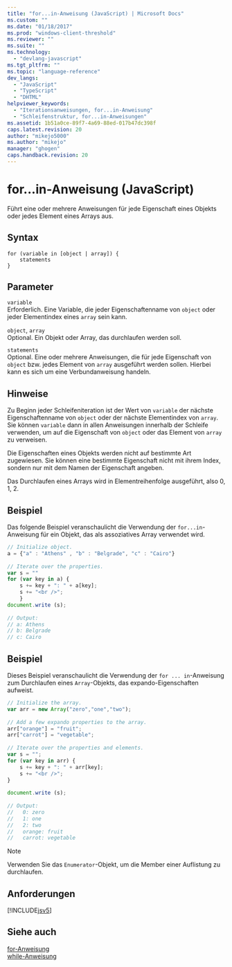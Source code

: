 ```yaml
---
title: "for...in-Anweisung (JavaScript) | Microsoft Docs"
ms.custom: ""
ms.date: "01/18/2017"
ms.prod: "windows-client-threshold"
ms.reviewer: ""
ms.suite: ""
ms.technology: 
  - "devlang-javascript"
ms.tgt_pltfrm: ""
ms.topic: "language-reference"
dev_langs: 
  - "JavaScript"
  - "TypeScript"
  - "DHTML"
helpviewer_keywords: 
  - "Iterationsanweisungen, for...in-Anweisung"
  - "Schleifenstruktur, for...in-Anweisungen"
ms.assetid: 1b51a0ce-89f7-4a69-88ed-017b47dc398f
caps.latest.revision: 20
author: "mikejo5000"
ms.author: "mikejo"
manager: "ghogen"
caps.handback.revision: 20
---
```

# for...in-Anweisung (JavaScript)
Führt eine oder mehrere Anweisungen für jede Eigenschaft eines Objekts oder jedes Element eines Arrays aus.  
  
## Syntax  
  
```  
for (variable in [object | array]) {  
    statements   
}  
```  
  
## Parameter  
 `variable`  
 Erforderlich.  Eine Variable, die jeder Eigenschaftenname von `object` oder jeder Elementindex eines `array` sein kann.  
  
 `object`, `array`  
 Optional.  Ein Objekt oder Array, das durchlaufen werden soll.  
  
 `statements`  
 Optional.  Eine oder mehrere Anweisungen, die für jede Eigenschaft von `object` bzw. jedes Element von `array` ausgeführt werden sollen.  Hierbei kann es sich um eine Verbundanweisung handeln.  
  
## Hinweise  
 Zu Beginn jeder Schleifeniteration ist der Wert von `variable` der nächste Eigenschaftenname von `object` oder der nächste Elementindex von `array`.  Sie können `variable` dann in allen Anweisungen innerhalb der Schleife verwenden, um auf die Eigenschaft von `object` oder das Element von `array` zu verweisen.  
  
 Die Eigenschaften eines Objekts werden nicht auf bestimmte Art zugewiesen.  Sie können eine bestimmte Eigenschaft nicht mit ihrem Index, sondern nur mit dem Namen der Eigenschaft angeben.  
  
 Das Durchlaufen eines Arrays wird in Elementreihenfolge ausgeführt, also 0, 1, 2.  
  
## Beispiel  
 Das folgende Beispiel veranschaulicht die Verwendung der `for...in`\-Anweisung für ein Objekt, das als assoziatives Array verwendet wird.  
  
```javascript  
// Initialize object.  
a = {"a" : "Athens" , "b" : "Belgrade", "c" : "Cairo"}  
  
// Iterate over the properties.  
var s = ""  
for (var key in a) {  
    s += key + ": " + a[key];  
    s += "<br />";  
    }  
document.write (s);  
  
// Output:  
// a: Athens  
// b: Belgrade  
// c: Cairo  
```  
  
## Beispiel  
 Dieses Beispiel veranschaulicht die Verwendung der `for ... in`\-Anweisung zum Durchlaufen eines `Array`\-Objekts, das expando\-Eigenschaften aufweist.  
  
```javascript  
// Initialize the array.  
var arr = new Array("zero","one","two");  
  
// Add a few expando properties to the array.  
arr["orange"] = "fruit";  
arr["carrot"] = "vegetable";  
  
// Iterate over the properties and elements.  
var s = "";  
for (var key in arr) {  
    s += key + ": " + arr[key];  
    s += "<br />";  
}  
  
document.write (s);  
  
// Output:  
//   0: zero  
//   1: one  
//   2: two  
//   orange: fruit  
//   carrot: vegetable  
```  
  
> [!NOTE]
>  Verwenden Sie das `Enumerator`\-Objekt, um die Member einer Auflistung zu durchlaufen.  
  
## Anforderungen  
 [!INCLUDE[jsv5](../../includes/jsv5-md.md)]  
  
## Siehe auch  
 [for\-Anweisung](../../javascript/reference/for-statement-javascript.md)   
 [while\-Anweisung](../../javascript/reference/while-statement-javascript.md)